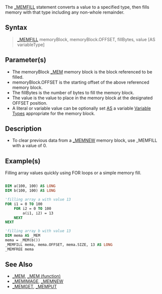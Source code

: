 The [_MEMFILL](_MEMFILL) statement converts a value to a specified type, then fills memory with that type including any non-whole remainder.

## Syntax

> [_MEMFILL](_MEMFILL) memoryBlock, memoryBlock.OFFSET, fillBytes, value [AS variableType]

## Parameter(s)

* The memoryBlock [_MEM](_MEM) memory block is the block referenced to be filled.
* memoryBlock.OFFSET is the starting offset of the above referenced memory block.
* The fillBytes is the number of bytes to fill the memory block.
* The value is the value to place in the memory block at the designated OFFSET position. 
* A literal or variable value can be optionally set [AS](AS) a variable [Variable Types](Variable-Types) appropriate for the memory block.

## Description

* To clear previous data from a [_MEMNEW](_MEMNEW) memory block, use _MEMFILL with a value of 0.

## Example(s)

Filling array values quickly using FOR loops or a simple memory fill.

```vb

DIM a(100, 100) AS LONG
DIM b(100, 100) AS LONG

'filling array a with value 13
FOR i1 = 0 TO 100
    FOR i2 = 0 TO 100
        a(i1, i2) = 13
    NEXT
NEXT

'filling array b with value 13
DIM mema AS _MEM
mema = _MEM(b())
_MEMFILL mema, mema.OFFSET, mema.SIZE, 13 AS LONG
_MEMFREE mema 

```

## See Also

* [_MEM](_MEM), [_MEM (function)](_MEM-(function))
* [_MEMIMAGE](_MEMIMAGE), [_MEMNEW](_MEMNEW)
* [_MEMGET](_MEMGET), [_MEMPUT](_MEMPUT)
